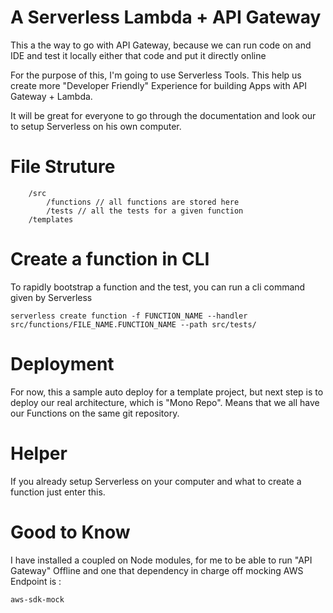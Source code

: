 # A Serverless Lambda + API Gateway

This a the way to go with API Gateway, because we can run code on and IDE and test it locally either that code and put it directly online

For the purpose of this, I'm going to use Serverless Tools. This help us create more "Developer Friendly" Experience
for building Apps with API Gateway + Lambda.

It will be great for everyone to go through the documentation and look our to setup Serverless on his own computer.

# File Struture

```
    /src
        /functions // all functions are stored here
        /tests // all the tests for a given function
    /templates
```

# Create a function in CLI

To rapidly bootstrap a function and the test, you can run a cli command given by Serverless

```
serverless create function -f FUNCTION_NAME --handler src/functions/FILE_NAME.FUNCTION_NAME --path src/tests/
```

# Deployment

For now, this a sample auto deploy for a template project, but next step is to deploy our real architecture, which is "Mono Repo". Means that we all have our Functions on the same git repository.

# Helper

If you already setup Serverless on your computer and what to create a function just enter this.

# Good to Know

I have installed a coupled on Node modules, for me to be able to run "API Gateway" Offline and one that dependency
in charge off mocking AWS Endpoint is :

```
aws-sdk-mock
```
